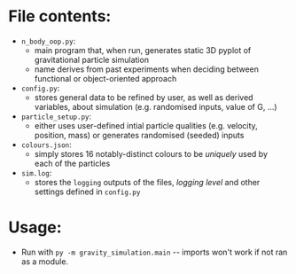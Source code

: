 
# File contents:
- `n_body_oop.py`:
    - main program that, when run, generates static 3D pyplot of gravitational particle simulation
    - name derives from past experiments when deciding between functional or object-oriented approach
- `config.py`:
    - stores general data to be refined by user, as well as derived variables, about simulation (e.g. randomised inputs, value of G, ...)
- `particle_setup.py`:
    - either uses user-defined intial particle qualities (e.g. velocity, position, mass) or generates randomised (seeded) inputs 
- `colours.json`:
    - simply stores 16 notably-distinct colours to be *uniquely* used by each of the particles
- `sim.log`:
    - stores the `logging` outputs of the files, *logging level* and other settings defined in `config.py` 


# Usage:
- Run with `py -m gravity_simulation.main` -- imports won't work if not ran as a module.